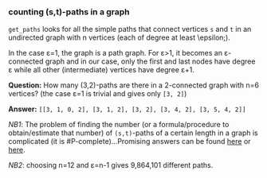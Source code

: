 ### counting (s,t)-paths in a graph

`get_paths` looks for all the simple paths that connect vertices `s` and `t` in an undirected graph with n vertices (each of degree at least \epsilon;). 

In the case &epsilon;=1, the graph is a path graph. For &epsilon;>1, it becomes an &epsilon;-connected graph and in our case, only the first and last nodes have degree &epsilon; while all other (intermediate) vertices have degree &epsilon;+1.

__Question:__ How many (3,2)-paths are there in a 2-connected graph with n=6 vertices? (the case &epsilon;=1 is trivial and gives only `[3, 2]`)

__Answer:__ `[[3, 1, 0, 2], [3, 1, 2], [3, 2], [3, 4, 2], [3, 5, 4, 2]]`

_NB1_: The problem of finding the number (or a formula/procedure to obtain/estimate that number) of `(s,t)`-paths of a certain length in a graph is complicated (it is \#P-complete)...Promising answers can be found [here](https://people.smp.uq.edu.au/DirkKroese/ps/robkro_rev.pdf) or [here](http://citeseerx.ist.psu.edu/viewdoc/download;jsessionid=EC4731136167A4EB6D39E68680065D4B?doi=10.1.1.156.345&rep=rep1&type=pdf).

_NB2_: choosing n=12 and &epsilon;=n-1 gives 9,864,101 different paths.
